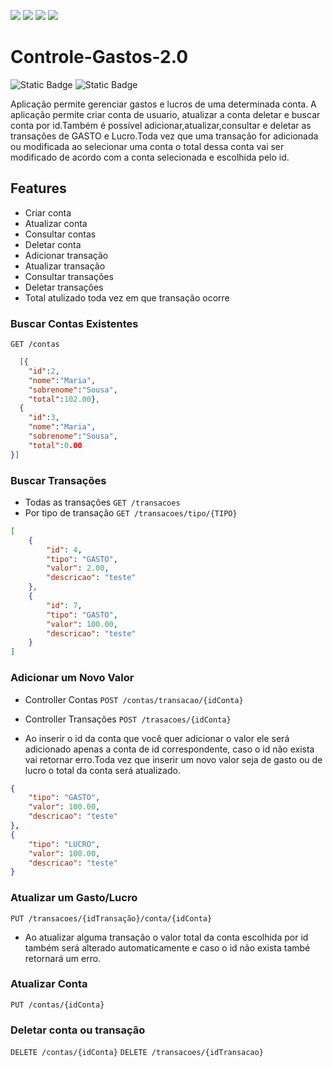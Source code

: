 <p>
  <img src="https://img.shields.io/badge/spring-%236DB33F.svg?style=for-the-badge&logo=spring&logoColor=white"/>
  <img src="https://img.shields.io/badge/java-%23ED8B00.svg?style=for-the-badge&logo=openjdk&logoColor=white"/>
  <img src="https://img.shields.io/badge/Postman-FF6C37?style=for-the-badge&logo=postman&logoColor=white"/>
  <img src="https://img.shields.io/badge/mysql-%2300f.svg?style=for-the-badge&logo=mysql&logoColor=white"/>
</p>

# Controle-Gastos-2.0
<img alt="Static Badge" src="https://img.shields.io/badge/SpringBoot-Back-End finalizado-green">
<img alt="Static Badge" src="https://img.shields.io/badge/Angular-Front-End em andamento-red">

Aplicação permite gerenciar gastos e lucros de uma determinada conta. A aplicação permite criar conta de usuario, atualizar a conta deletar e buscar conta por id.Também é possível adicionar,atualizar,consultar e deletar as transações de GASTO e Lucro.Toda vez que uma transação for adicionada ou modificada ao selecionar uma conta o total dessa conta vai ser modificado de acordo com a conta selecionada e escolhida pelo id.

## Features
- Criar conta
- Atualizar conta
- Consultar contas
- Deletar conta
- Adicionar transação
- Atualizar transação
- Consultar transações
- Deletar transações
- Total atulizado toda vez em que transação ocorre
  
### Buscar Contas Existentes
``GET /contas``

```json 
  [{
    "id":2,
    "nome":"Maria",
    "sobrenome":"Sousa",
    "total":102.00},
  {
    "id":3,
    "nome":"Maria",
    "sobrenome":"Sousa",
    "total":0.00
}] 
```

### Buscar Transações
- Todas as transações ``GET /transacoes``
- Por tipo de transação ``GET /transacoes/tipo/{TIPO}``
```JSON 
[
    {
        "id": 4,
        "tipo": "GASTO",
        "valor": 2.00,
        "descricao": "teste"
    },
    {
        "id": 7,
        "tipo": "GASTO",
        "valor": 100.00,
        "descricao": "teste"
    }
]
```
### Adicionar um Novo Valor

- Controller Contas
``POST /contas/transacao/{idConta}``
- Controller Transações
``POST /trasacoes/{idConta}``

- Ao inserir o id da conta que você quer adicionar o valor ele será adicionado apenas a conta de id correspondente, caso o id não exista vai retornar erro.Toda vez que inserir um novo valor seja de gasto ou de lucro o total da conta será atualizado. 

```json 
{
    "tipo": "GASTO",
    "valor": 100.00,
    "descricao": "teste"
},
{
    "tipo": "LUCRO",
    "valor": 100.00,
    "descricao": "teste"
}
```

### Atualizar um Gasto/Lucro
``PUT /transacoes/{idTransação}/conta/{idConta}``

- Ao atualizar alguma transação o valor total da conta escolhida por id também será alterado automaticamente e caso o id não exista també retornará um erro.

### Atualizar Conta
``PUT /contas/{idConta}``

### Deletar conta ou transação
``DELETE /contas/{idConta}``
``DELETE /transacoes/{idTransacao}``



